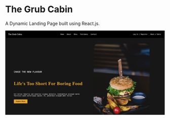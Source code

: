 # The Grub Cabin

A Dynamic Landing Page built using React.js.

![Screenshot of landing page](/src/media/screenshot.png)